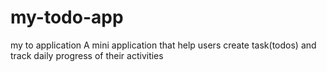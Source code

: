 # my-todo-app
my to application
A mini application that help users create task(todos) and track daily progress of their activities